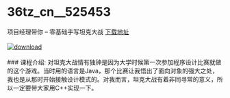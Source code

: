 # 36tz_cn__525453
项目经理带你 – 零基础手写坦克大战
[下载地址](http://www.36tz.cn/article/525453 "下载地址")
<br/></br>[![download](http://36tz.cn/muke_img/2019_06_1-79-300x149.png "下载地址")](http://www.36tz.cn/article/525453 "下载地址")
<br/></br>### 课程介绍:
对坦克大战情有独钟是因为大学时候第一次参加程序设计比赛就做的这个游戏。当时用的语言是Java，那个比赛让我悟出了面向对象的强大之处，我也是从那时开始接触设计模式的。对我而言，坦克大战有着非同寻常的意义，所以一定要带大家用C++实现一下。


 

